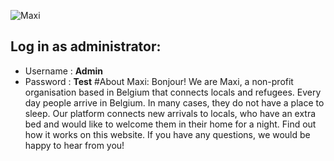 ![Maxi](https://i.imgur.com/TkbAg0e.png "Maxi")
## Log in as administrator:
- Username : **Admin**
- Password : **Test**
#About Maxi:
Bonjour! We are Maxi, a non-profit organisation based in Belgium that connects locals and refugees. Every day people arrive in Belgium. In many cases, they do not have a place to sleep. Our platform connects new arrivals to locals, who have an extra bed and would like to welcome them in their home for a night. Find out how it works on this website. If you have any questions, we would be happy to hear from you! 
